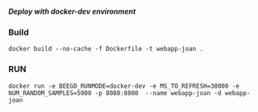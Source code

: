 ##### Deploy with docker-dev environment

### Build
    docker build --no-cache -f Dockerfile -t webapp-joan .
### RUN
    docker run -e BEEGO_RUNMODE=docker-dev -e MS_TO_REFRESH=30000 -e NUM_RANDOM_SAMPLES=5000 -p 8080:8080  --name webapp-joan -d webapp-joan